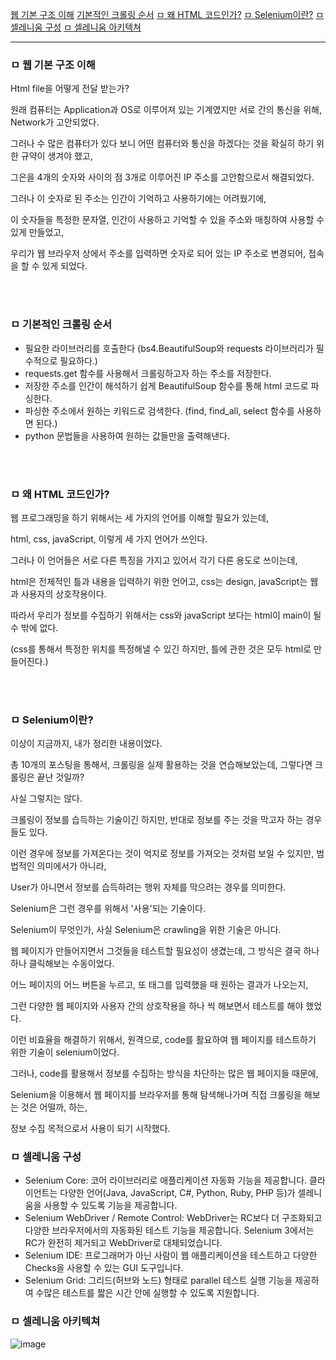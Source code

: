 [웹 기본 구조 이해](#ㅁ-웹-기본-구조-이해)
[기본적인 크롤링 순서](#ㅁ-기본적인-크롤링-순서)
[ㅁ 왜 HTML 코드인가?](#ㅁ-왜-html-코드인가)
[ㅁ Selenium이란?](#ㅁ-selenium이란)
[ㅁ 셀레니움 구성](#ㅁ-셀레니움-구성)
[ㅁ 셀레니움 아키텍쳐](#ㅁ-셀레니움-아키텍쳐)


---

### ㅁ 웹 기본 구조 이해

Html file을 어떻게 전달 받는가?

원래 컴퓨터는 Application과 OS로 이루어져 있는 기계였지만 서로 간의 통신을 위해, Network가 고안되었다.

그러나 수 많은 컴퓨터가 있다 보니 어떤 컴퓨터와 통신을 하겠다는 것을 확실히 하기 위한 규약이 생겨야 했고,

그은을 4개의 숫자와 사이의 점 3개로 이루어진 IP 주소를 고안함으로서 해결되었다.

 
그러나 이 숫자로 된 주소는 인간이 기억하고 사용하기에는 어려웠기에,

이 숫자들을 특정한 문자열, 인간이 사용하고 기억할 수 있을 주소와 매칭하여 사용할 수 있게 만들었고,

우리가 웹 브라우저 상에서 주소를 입력하면 숫자로 되어 있는 IP 주소로 변경되어, 접속을 할 수 있게 되었다.

<br>
<br>

### ㅁ 기본적인 크롤링 순서

- 필요한 라이브러리를 호출한다 (bs4.BeautifulSoup와 requests 라이브러리가 필수적으로 필요하다.)
- requests.get 함수를 사용해서 크롤링하고자 하는 주소를 저장한다.
- 저장한 주소를 인간이 해석하기 쉽게 BeautifulSoup 함수를 통해 html 코드로 파싱한다.
- 파싱한 주소에서 원하는 키워드로 검색한다. (find, find_all, select 함수를 사용하면 된다.)
- python 문법들을 사용하여 원하는 값들만을 출력해낸다.


<br>
<br>


### ㅁ 왜 HTML 코드인가?

웹 프로그래밍을 하기 위해서는 세 가지의 언어를 이해할 필요가 있는데,

html, css, javaScript, 이렇게 세 가지 언어가 쓰인다.

그러나 이 언어들은 서로 다른 특징을 가지고 있어서 각기 다른 용도로 쓰이는데,

html은 전체적인 틀과 내용을 입력하기 위한 언어고, css는 design, javaScript는 웹과 사용자의 상호작용이다.

따라서 우리가 정보를 수집하기 위해서는 css와 javaScript 보다는 html이 main이 될 수 밖에 없다.

(css를 통해서 특정한 위치를 특정해낼 수 있긴 하지만, 틀에 관한 것은 모두 html로 만들어진다.)

<br>
<br>



### ㅁ Selenium이란?
이상이 지금까지, 내가 정리한 내용이었다.

총 10개의 포스팅을 통해서, 크롤링을 실제 활용하는 것을 연습해보았는데, 그렇다면 크롤링은 끝난 것일까?

사실 그렇지는 않다.

크롤링이 정보를 습득하는 기술이긴 하지만, 반대로 정보를 주는 것을 막고자 하는 경우들도 있다.

이런 경우에 정보를 가져온다는 것이 억지로 정보를 가져오는 것처럼 보일 수 있지만, 범법적인 의미에서가 아니라,

User가 아니면서 정보를 습득하려는 행위 자체를 막으려는 경우를 의미한다.

Selenium은 그런 경우를 위해서 '사용'되는 기술이다.

 

Selenium이 무엇인가, 사실 Selenium은 crawling을 위한 기술은 아니다.

웹 페이지가 만들어지면서 그것들을 테스트할 필요성이 생겼는데, 그 방식은 결국 하나 하나 클릭해보는 수동이었다.

어느 페이지의 어느 버튼을 누르고, 또 태그를 입력했을 때 원하는 결과가 나오는지,

그런 다양한 웹 페이지와 사용자 간의 상호작용을 하나 씩 해보면서 테스트를 해야 했었다.

이런 비효율을 해결하기 위해서, 원격으로, code를 활요하여 웹 페이지를 테스트하기 위한 기술이 selenium이었다.

 

그러나, code를 활용해서 정보를 수집하는 방식을 차단하는 많은 웹 페이지들 때문에,

Selenium을 이용해서 웹 페이지를 브라우저를 통해 탐색해나가며 직접 크롤링을 해보는 것은 어떨까, 하는,

정보 수집 목적으로서 사용이 되기 시작했다.


### ㅁ 셀레니움 구성

- Selenium Core: 코어 라이브러리로 애플리케이션 자동화 기능을 제공합니다. 클라이언트는 다양한 언어(Java, JavaScript, C#, Python, Ruby, PHP 등)가 셀레니움을 사용할 수 있도록 기능을 제공합니다.
- Selenium WebDriver / Remote Control: WebDriver는 RC보다 더 구조화되고 다양한 브라우저에서의 자동화된 테스트 기능을 제공합니다. Selenium 3에서는 RC가 완전히 제거되고 WebDriver로 대체되었습니다.
- Selenium IDE: 프로그래머가 아닌 사람이 웹 애플리케이션을 테스트하고 다양한 Checks을 사용할 수 있는 GUI 도구입니다.
- Selenium Grid: 그리드(허브와 노드) 형태로 parallel 테스트 실행 기능을 제공하여 수많은 테스트를 짧은 시간 안에 실행할 수 있도록 지원합니다. 


### ㅁ 셀레니움 아키텍쳐

![image](https://user-images.githubusercontent.com/62640332/150164952-fb602928-79af-43cc-a45d-f6b5a14bec50.png)

